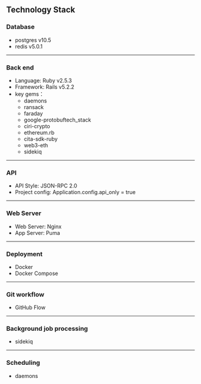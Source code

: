 ## Technology Stack

### Database

* postgres v10.5
* redis v5.0.1

---

### Back end

* Language: Ruby v2.5.3
* Framework: Rails v5.2.2
* key gems：
    - daemons
    - ransack
    - faraday
    - google-protobuftech_stack
    - ciri-crypto
    - ethereum.rb
    - cita-sdk-ruby
    - web3-eth
    - sidekiq

---

### API

* API Style: JSON-RPC 2.0
* Project config: Application.config.api_only = true


---

### Web Server

* Web Server: Nginx
* App Server: Puma

---

### Deployment

* Docker
* Docker Compose

---

### Git workflow

* GitHub Flow

---

### Background job processing

* sidekiq

---

### Scheduling

* daemons
